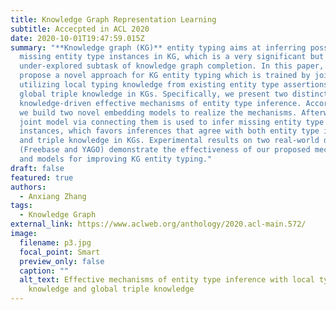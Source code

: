 ```yaml
---
title: Knowledge Graph Representation Learning
subtitle: Accecpted in ACL 2020
date: 2020-10-01T19:47:59.015Z
summary: "**Knowledge graph (KG)** entity typing aims at inferring possible
  missing entity type instances in KG, which is a very significant but still
  under-explored subtask of knowledge graph completion. In this paper, we
  propose a novel approach for KG entity typing which is trained by jointly
  utilizing local typing knowledge from existing entity type assertions and
  global triple knowledge in KGs. Specifically, we present two distinct
  knowledge-driven effective mechanisms of entity type inference. Accordingly,
  we build two novel embedding models to realize the mechanisms. Afterward, a
  joint model via connecting them is used to infer missing entity type
  instances, which favors inferences that agree with both entity type instances
  and triple knowledge in KGs. Experimental results on two real-world datasets
  (Freebase and YAGO) demonstrate the effectiveness of our proposed mechanisms
  and models for improving KG entity typing."
draft: false
featured: true
authors:
  - Anxiang Zhang
tags:
  - Knowledge Graph
external_link: https://www.aclweb.org/anthology/2020.acl-main.572/
image:
  filename: p3.jpg
  focal_point: Smart
  preview_only: false
  caption: ""
  alt_text: Effective mechanisms of entity type inference with local typing
    knowledge and global triple knowledge
---
```

